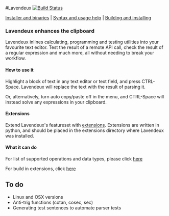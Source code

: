 #Lavendeux [![Build Status](https://travis-ci.org/rscarson/Lavendeux.svg?branch=master)](https://travis-ci.org/rscarson/Lavendeux)

[Installer and binaries](http://rscarson.github.io/Lavendeux/) | [Syntax and usage help](https://github.com/rscarson/Lavendeux/wiki) | [Building and installing](https://github.com/rscarson/Lavendeux/wiki/Building-and-Installing)

### Lavendeux enhances the clipboard
Lavendeux inlines calculating, programming and testing utilities into your favourite text editor. Test the result of a remote API call, check the result of a regular expression and much more, all without needing to break your workflow.

#### How to use it
Highlight a block of text in any text editor or text field, and press CTRL-Space. Lavendeux will replace the text with the result of parsing it.

Or, alternatively, turn auto copy/paste off in the menu, and CTRL-Space will instead solve any expressions in your clipboard.

#### Extensions
Extend Lavendeux's featureset with [extensions](http://rscarson.github.io/Lavendeux/extensions). Extensions are written in python, and should be placed in the extensions directory where Lavendeux was installed.

#### What it can do
For list of supported operations and data types, please click [here](http://rscarson.github.io/Lavendeux/features)

For build in extensions, click [here](http://rscarson.github.io/Lavendeux/extensions)

## To do
- Linux and OSX versions
- Anti-trig functions (cotan, cosec, sec)
- Generating test sentences to automate parser tests
